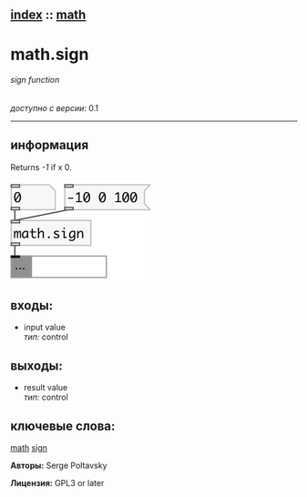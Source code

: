 [index](index.html) :: [math](category_math.html)
---

# math.sign

###### sign function

*доступно с версии:* 0.1

---


## информация
Returns *-1* if x 0.


[![example](../examples/img/math.sign.jpg)](../examples/pd/math.sign.pd)









## входы:

* input value<br>
_тип:_ control



## выходы:

* result value<br>
_тип:_ control



## ключевые слова:

[math](keywords/math.html)
[sign](keywords/sign.html)






**Авторы:** Serge Poltavsky




**Лицензия:** GPL3 or later





